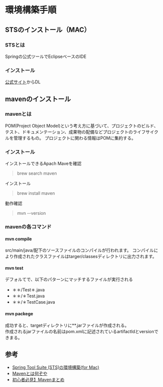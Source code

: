 # 環境構築手順
## STSのインストール（MAC）
### STSとは
Springの公式ツールでEclipseベースのIDE

### インストール
[公式サイト](https://spring.io/tools)からDL  

## mavenのインストール
### mavenとは
POM(Project Object Model)という考え方に基づいて、プロジェクトのビルド、テスト、ドキュメンテーション、成果物の配備などプロジェクトのライフサイクルを管理するもの。
プロジェクトに関わる情報はPOMに集約する。
### インストール
インストールできるApach Maveを確認
> brew search maven

インストール

> brew install maven

動作確認
> mvn --version

### mavenの各コマンド
#### mvn compile
src/main/java/配下のソースファイルのコンパイルが行われます。
コンパイルにより作成されたクラスファイルはtarger/classesディレクトリに出力されます。

#### mvn test
デフォルてで、以下のパターンにマッチするファイルが実行される
- ＊＊/Test＊.java
- ＊＊/＊Test.java
- ＊＊/＊TestCase.java

#### mvn packege
成功すると、targetディレクトリに**.jarファイルが作成される。  
作成されるjarファイルの名前はpom.xmlに記述されているartifactIdとversionできまる。

## 参考
- [Spring Tool Suite (STS)の環境構築(for Mac)](https://zenn.dev/nakohama/articles/7ed3953bae7f33)
- [Mavenとは何ぞや](https://qiita.com/ASHITSUBO/items/6c2aa8dd55043781c6b4)
- [初心者必見】Mavenまとめ](https://qiita.com/enzen/items/8546357f4e67357fe730)

